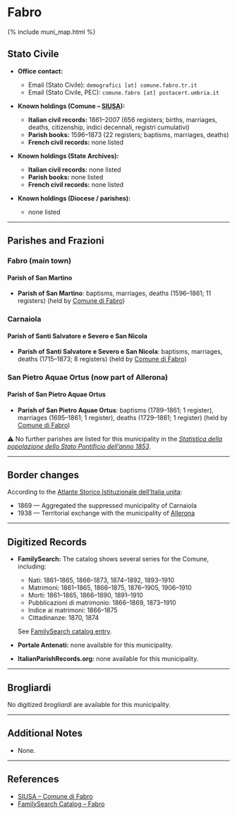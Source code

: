 # Fabro

{% include muni\_map.html %}

## Stato Civile

* **Office contact:**

  * Email (Stato Civile): `demografici [at] comune.fabro.tr.it`
  * Email (Stato Civile, PEC): `comune.fabro [at] postacert.umbria.it`

* **Known holdings (Comune – [SIUSA](https://siusa-archivi.cultura.gov.it/cgi-bin/siusa/pagina.pl?TipoPag=comparc&Chiave=266705)):**

  * **Italian civil records:** 1861–2007 (656 registers; births, marriages, deaths, citizenship, indici decennali, registri cumulativi)
  * **Parish books:** 1596–1873 (22 registers; baptisms, marriages, deaths)
  * **French civil records:** none listed

* **Known holdings (State Archives):**

  * **Italian civil records:** none listed
  * **Parish books:** none listed
  * **French civil records:** none listed

* **Known holdings (Diocese / parishes):**

  * none listed

---

## Parishes and Frazioni

### Fabro (main town)

#### Parish of San Martino

* **Parish of San Martino**: baptisms, marriages, deaths (1596–1861; 11 registers) (held by [Comune di Fabro](https://siusa-archivi.cultura.gov.it/cgi-bin/siusa/pagina.pl?TipoPag=comparc&Chiave=266705))

### Carnaiola

#### Parish of Santi Salvatore e Severo e San Nicola

* **Parish of Santi Salvatore e Severo e San Nicola**: baptisms, marriages, deaths (1715–1873; 8 registers) (held by [Comune di Fabro](https://siusa-archivi.cultura.gov.it/cgi-bin/siusa/pagina.pl?TipoPag=comparc&Chiave=266705))

### San Pietro Aquae Ortus (now part of Allerona)

#### Parish of San Pietro Aquae Ortus

* **Parish of San Pietro Aquae Ortus**: baptisms (1789–1861; 1 register), marriages (1695–1861; 1 register), deaths (1729–1861; 1 register) (held by [Comune di Fabro](https://siusa-archivi.cultura.gov.it/cgi-bin/siusa/pagina.pl?TipoPag=comparc&Chiave=266705))

⚠️ No further parishes are listed for this municipality in the *[Statistica della popolazione dello Stato Pontificio dell’anno 1853](https://www.google.it/books/edition/Statistics_della_popolazione_dello_Stato/v6dCAQAAMAAJ)*.

---

## Border changes

According to the [Atlante Storico Istituzionale dell’Italia unita](http://dati.san.beniculturali.it/asi/local/detail.html?UA05140):

* 1869 — Aggregated the suppressed municipality of Carnaiola
* 1938 — Territorial exchange with the municipality of [Allerona](allerona.md)

---

## Digitized Records

* **FamilySearch:** The catalog shows several series for the Comune, including:

  * Nati: 1861–1865, 1866–1873, 1874–1892, 1893–1910
  * Matrimoni: 1861–1865, 1866–1875, 1876–1905, 1906–1910
  * Morti: 1861–1865, 1866–1890, 1891–1910
  * Pubblicazioni di matrimonio: 1866–1869, 1873–1910
  * Indice ai matrimoni: 1866–1875
  * Cittadinanze: 1870, 1874

  See [FamilySearch catalog entry](https://www.familysearch.org/en/search/catalog/652400).

* **Portale Antenati:** none available for this municipality.

* **ItalianParishRecords.org:** none available for this municipality.

---

## Brogliardi

No digitized *brogliardi* are available for this municipality.

---

## Additional Notes

* None.

---

## References

* [SIUSA – Comune di Fabro](https://siusa-archivi.cultura.gov.it/cgi-bin/siusa/pagina.pl?TipoPag=comparc&Chiave=266705)
* [FamilySearch Catalog – Fabro](https://www.familysearch.org/en/search/catalog/652400)
